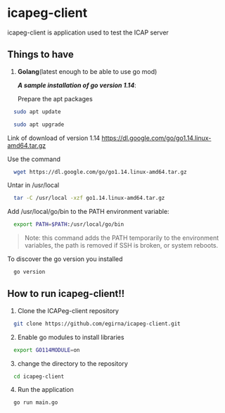# icapeg-client

icapeg-client is application used to test the ICAP server 

## Things to have

1. **Golang**(latest enough to be able to use go mod)

     ***A sample installation of go version 1.14***:

     Prepare the apt packages    
  ```bash
    sudo apt update

  ```

  ```bash
    sudo apt upgrade

  ```

Link of download of version 1.14
    https://dl.google.com/go/go1.14.linux-amd64.tar.gz

Use the command
  ```bash
    wget https://dl.google.com/go/go1.14.linux-amd64.tar.gz

  ```
Untar in /usr/local

  ```bash
    tar -C /usr/local -xzf go1.14.linux-amd64.tar.gz

  ```

Add /usr/local/go/bin to the PATH environment variable:

  ```bash
    export PATH=$PATH:/usr/local/go/bin

  ```
> Note: this command adds the PATH temporarily to the environment variables, the path is removed if SSH is broken, or system reboots.

To discover the go version you installed

  ```bash
    go version

  ```


## How to run icapeg-client!!

1. Clone the ICAPeg-client repository

  ```bash
    git clone https://github.com/egirna/icapeg-client.git

  ```
2. Enable go modules to install libraries

  ```bash
    export GO114MODULE=on

  ```

3. change the directory to the repository

  ```bash
    cd icapeg-client

  ```

4. Run the application

  ```bash
    go run main.go

  ```
